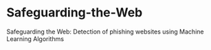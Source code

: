 # Safeguarding-the-Web
Safeguarding the Web: Detection of phishing websites using Machine Learning Algorithms
